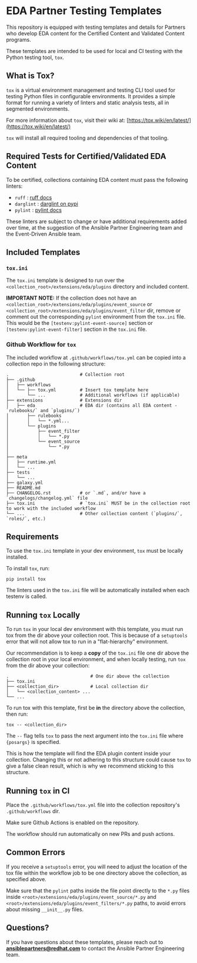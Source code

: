 # EDA Partner Testing Templates
This repository is equipped with testing templates and details for Partners who develop EDA content for the Certified Content and Validated Content programs. 

These templates are intended to be used for local and CI testing with the Python testing tool, `tox`. 

## What is Tox?

`tox` is a virtual environment management and testing CLI tool used for testing Python files in configurable environments. It provides a simple format for running a variety of linters and static analysis tests, all in segmented environments. 

For more information about `tox`, visit their wiki at: [https://tox.wiki/en/latest/](https://tox.wiki/en/latest/)

`tox` will install all required tooling and dependencies of that tooling. 

## Required Tests for Certified/Validated EDA Content

To be certified, collections containing EDA content must pass the following linters:

- `ruff` : [ruff docs](https://beta.ruff.rs/docs/)
- `darglint` : [darglint on pypi](https://pypi.org/project/darglint/) 
- `pylint` : [pylint docs](https://pylint.readthedocs.io/en/latest/)

These linters are subject to change or have additional requirements added over time, at the suggestion of the Ansible Partner Engineering team and the Event-Driven Ansible team. 


## Included Templates

### `tox.ini`

The `tox.ini` template is designed to run over the `<collection_root>/extensions/eda/plugins` directory and included content. 

**IMPORTANT NOTE:** If the collection does not have an `<collection_root>/extensions/eda/plugins/event_source` or `<collection_root>/extensions/eda/plugins/event_filter` dir, remove or comment out the corresponding `pylint` environment from the `tox.ini` file. This would be the `[testenv:pylint-event-source]` section or `[testenv:pylint-event-filter]` section in the `tox.ini` file. 

### Github Workflow for `tox`

The included workflow at `.github/workflows/tox.yml` can be copied into a collection repo in the following structure:

    .                           # Collection root
    ├── .github
    │   ├── workflows
    │   └── ├── tox.yml         # Insert tox template here
    │       └── ...             # Additional workflows (if applicable)  
    ├── extensions              # Extensions dir
    │   ├── eda                 # EDA dir (contains all EDA content - `rulebooks/` and `plugins/`)
    │       ├── rulebooks           
    │       │   └── *.yml...        
    │       └── plugins             
    │           ├── event_filter
    │           │   └── *.py
    │           └── event_source
    │               └── *.py
    │           
    ├── meta
    │   ├── runtime.yml
    │   └── ...
    ├── tests
    │   └── ...
    ├── galaxy.yml
    ├── README.md
    ├── CHANGELOG.rst           # or `.md`, and/or have a `changelogs/changelog.yml` file
    ├── tox.ini                 # `tox.ini` MUST be in the collection root to work with the included workflow            
    └── ...                     # Other collection content (`plugins/`, `roles/`, etc.)

## Requirements

To use the `tox.ini` template in your dev environment, `tox` must be locally installed. 

To install `tox`, run:

    pip install tox

The linters used in the `tox.ini` file will be automatically installed when each testenv is called. 

## Running `tox` Locally

To run `tox` in your local dev environment with this template, you must run tox from the dir above your collection root. This is because of a `setuptools` error that will not allow tox to run in a "flat-hierarchy" environment. 

Our recommendation is to keep a **copy** of the `tox.ini` file one dir above the collection root in your local environment, and when locally testing, run `tox` from the dir above your collection:

    .                               # One dir above the collection
    ├── tox.ini
    ├── <collection_dir>            # Local collection dir
    │   └── <collection_content> ...
    └── ...

To run tox with this template, first be **in** the directory above the collection, then run:

    tox -- <collection_dir>

The `--` flag tells `tox` to pass the next argument into the `tox.ini` file where `{posargs}` is specified. 

This is how the template will find the EDA plugin content inside your collection. Changing this or not adhering to this structure could cause `tox` to give a false clean result, which is why we recommend sticking to this structure. 


## Running `tox` in CI

Place the `.github/workflows/tox.yml` file into the collection repository's `.github/workflows` dir. 

Make sure Github Actions is enabled on the repository. 

The workflow should run automatically on new PRs and push actions. 


## Common Errors

If you receive a `setuptools` error, you will need to adjust the location of the tox file within the workflow job to be one directory above the collection, as specified above.

Make sure that the `pylint` paths inside the file point directly to the `*.py` files inside `<root>/extensions/eda/plugins/event_source/*.py` and `<root>/extensions/eda/plugins/event_filters/*.py` paths, to avoid errors about missing `__init__.py` files. 


## Questions?

If you have questions about these templates, please reach out to **ansiblepartners@redhat.com** to contact the Ansible Partner Engineering team. 

